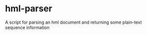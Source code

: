 # hml-parser
A script for parsing an hml document and returning some plain-text sequence information
